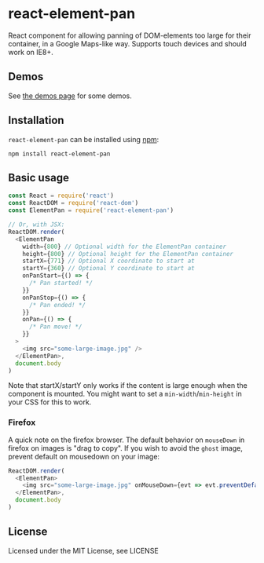 # react-element-pan

React component for allowing panning of DOM-elements too large for their container, in a Google Maps-like way. Supports touch devices and should work on IE8+.

## Demos

See [the demos page](http://rexxars.github.io/react-element-pan/) for some demos.

## Installation

`react-element-pan` can be installed using [npm](https://npmjs.org/):

```
npm install react-element-pan
```

## Basic usage

```js
const React = require('react')
const ReactDOM = require('react-dom')
const ElementPan = require('react-element-pan')

// Or, with JSX:
ReactDOM.render(
  <ElementPan
    width={800} // Optional width for the ElementPan container
    height={800} // Optional height for the ElementPan container
    startX={771} // Optional X coordinate to start at
    startY={360} // Optional Y coordinate to start at
    onPanStart={() => {
      /* Pan started! */
    }}
    onPanStop={() => {
      /* Pan ended! */
    }}
    onPan={() => {
      /* Pan move! */
    }}
  >
    <img src="some-large-image.jpg" />
  </ElementPan>,
  document.body
)
```

Note that startX/startY only works if the content is large enough when the component is mounted. You might want to set a `min-width`/`min-height` in your CSS for this to work.

### Firefox

A quick note on the firefox browser. The default behavior on `mouseDown` in firefox on images is "drag to copy". If you wish to avoid the `ghost` image, prevent default on mousedown on your image:

```js
ReactDOM.render(
  <ElementPan>
    <img src="some-large-image.jpg" onMouseDown={evt => evt.preventDefault()} />
  </ElementPan>,
  document.body
)
```

## License

Licensed under the MIT License, see LICENSE
